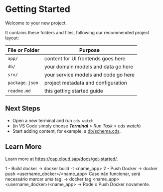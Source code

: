 # Getting Started

Welcome to your new project.

It contains these folders and files, following our recommended project layout:

File or Folder | Purpose
---------|----------
`app/` | content for UI frontends goes here
`db/` | your domain models and data go here
`srv/` | your service models and code go here
`package.json` | project metadata and configuration
`readme.md` | this getting started guide


## Next Steps

- Open a new terminal and run `cds watch` 
- (in VS Code simply choose _**Terminal** > Run Task > cds watch_)
- Start adding content, for example, a [db/schema.cds](db/schema.cds).


## Learn More

Learn more at https://cap.cloud.sap/docs/get-started/.

1 - Build docker -> docker build -t <name_app>
2 - Push Docker -> docker push <username_docker>/<name_app>
	Caso não funcionar, será necessário marcar uma tag.
	-> docker tag <name_app> <username_docker>/<name_app>
	-> Rode o Push Docker novamente.
